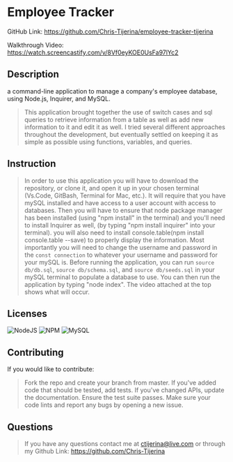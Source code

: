 # Employee Tracker
GitHub Link: https://github.com/Chris-Tijerina/employee-tracker-tijerina 

Walkthrough Video: https://watch.screencastify.com/v/8Vf0eyKOE0UsFa97lYc2

## Description
a command-line application to manage a company's employee database, using Node.js, Inquirer, and MySQL.

> This application brought together the use of switch cases and sql queries to retrieve information from a table as well as add new information to it and edit it as well. I tried several different approaches throughout the development, but eventually settled on keeping it as simple as possible using functions, variables, and queries. 

## Instruction 
> In order to use this application you will have to download the repository, or clone it, and open it up in your chosen terminal (Vs.Code, GitBash, Terminal for Mac, etc.). It will require that you have mySQL installed and have access to a user account with access to databases. Then you will have to ensure that node package manager has been installed (using "npm install" in the terminal) and you'll need to install Inquirer as well, (by typing "npm install inquirer" into your terminal). you will also need to install console.table(npm install console.table --save) to properly display the information. Most importantly you will need to change the username and password in the ```const connection``` to whatever your username and password for your mySQL is. Before running the application, you can run ```source db/db.sql```, ```source db/schema.sql```, and ```source db/seeds.sql``` in your mySQL terminal to populate a database to use. You can then run the application by typing "node index". The video attached at the top shows what will occur. 

## Licenses
![NodeJS](https://img.shields.io/badge/node.js-6DA55F?style=for-the-badge&logo=node.js&logoColor=white)
![NPM](https://img.shields.io/badge/NPM-%23000000.svg?style=for-the-badge&logo=npm&logoColor=white)
![MySQL](https://img.shields.io/badge/mysql-%2300f.svg?style=for-the-badge&logo=mysql&logoColor=white)

## Contributing
If you would like to contribute: 

> Fork the repo and create your branch from master. If you've added code that should be tested, add tests. If you've changed APIs, update the documentation. Ensure the test suite passes. Make sure your code lints and report any bugs by opening a new issue. 

## Questions

> If you have any questions contact me at ctijerina@live.com or through my Github Link: https://github.com/Chris-Tijerina